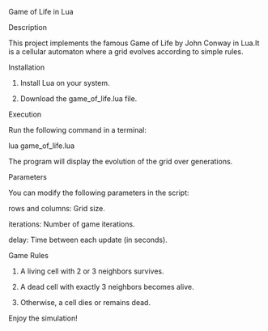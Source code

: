 Game of Life in Lua

Description

This project implements the famous Game of Life by John Conway in Lua.It is a cellular automaton where a grid evolves according to simple rules.

Installation

1. Install Lua on your system.

2. Download the game_of_life.lua file.

Execution

Run the following command in a terminal:

lua game_of_life.lua

The program will display the evolution of the grid over generations.

Parameters

You can modify the following parameters in the script:

rows and columns: Grid size.

iterations: Number of game iterations.

delay: Time between each update (in seconds).

Game Rules

1. A living cell with 2 or 3 neighbors survives.

2. A dead cell with exactly 3 neighbors becomes alive.

3. Otherwise, a cell dies or remains dead.

Enjoy the simulation!
